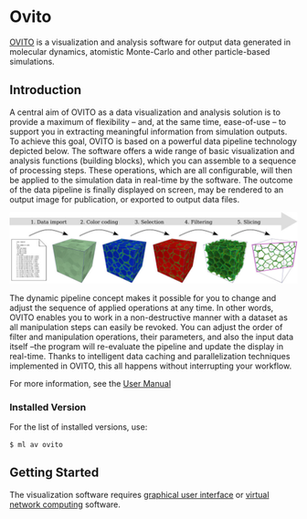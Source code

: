 # Ovito

[OVITO][a] is a visualization and analysis software for output data generated in molecular dynamics, atomistic Monte-Carlo and other particle-based simulations.

## Introduction

A central aim of OVITO as a data visualization and analysis solution is to provide a maximum of flexibility – and, at the same time, ease-of-use – to support you in extracting meaningful information from simulation outputs.  To achieve this goal, OVITO is based on a powerful data pipeline technology depicted below. The software offers a wide range of basic visualization and analysis functions (building blocks), which you can assemble to a sequence of processing steps. These operations, which are all configurable, will then be applied to the simulation data in real-time by the software. The outcome of the data pipeline is finally displayed on screen, may be rendered to an output image for publication, or exported to output data files.

![](../../img/ovito_data_pipeline.png)

The dynamic pipeline concept makes it possible for you to change and adjust the sequence of applied operations at any time. In other words, OVITO enables you to work in a non-destructive manner with a dataset as all manipulation steps can easily be revoked. You can adjust the order of filter and manipulation operations, their parameters, and also the input data itself –the program will re-evaluate the pipeline and update the display in real-time. Thanks to intelligent data caching and parallelization techniques implemented in OVITO, this all happens without interrupting your workflow.

For more information, see the [User Manual][b]

### Installed Version

For the list of installed versions, use:

```console
$ ml av ovito
```

## Getting Started

The visualization software requires [graphical user interface][1] or [virtual network computing][2] software.

[1]: ../../general/accessing-the-clusters/graphical-user-interface/x-window-system.md
[2]: ../../general/accessing-the-clusters/graphical-user-interface/vnc.md

[a]: https://www.ovito.org/
[b]: https://www.ovito.org/docs/current/
